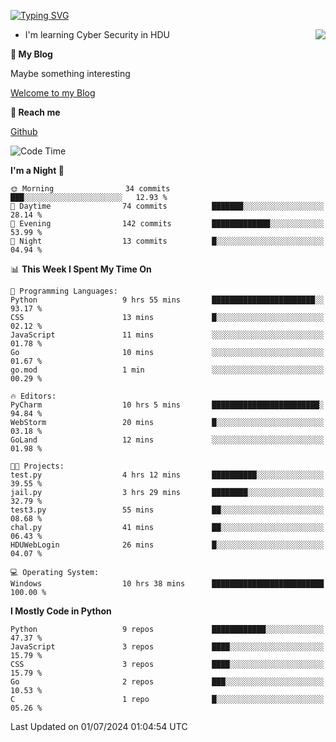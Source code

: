 [![Typing SVG](https://readme-typing-svg.herokuapp.com?font=Fira+Code&pause=1000&random=false&width=450&height=60&lines=Hello+%F0%9F%91%8B%F0%9F%8F%BB;I'm+JBNRZ)](https://git.io/typing-svg)

<a href="#">
  <img align="right" src="https://github-readme-stats.vercel.app/api?username=JBNRZ&show_icons=true&bg_color=15,f2f7fd,E0EAFC" />
</a>

- I'm learning Cyber Security in HDU

 **🌱 My Blog**

Maybe something interesting

[Welcome to my Blog](https://jbnrz.com.cn/)

 **💬 Reach me** 

[Github](https://github.com/JBNRZ)


<!--START_SECTION:waka-->
![Code Time](http://img.shields.io/badge/Code%20Time-566%20hrs%2039%20mins-blue)

**I'm a Night 🦉** 

```text
🌞 Morning                34 commits          ███░░░░░░░░░░░░░░░░░░░░░░   12.93 % 
🌆 Daytime                74 commits          ███████░░░░░░░░░░░░░░░░░░   28.14 % 
🌃 Evening                142 commits         █████████████░░░░░░░░░░░░   53.99 % 
🌙 Night                  13 commits          █░░░░░░░░░░░░░░░░░░░░░░░░   04.94 % 
```


📊 **This Week I Spent My Time On** 

```text
💬 Programming Languages: 
Python                   9 hrs 55 mins       ███████████████████████░░   93.17 % 
CSS                      13 mins             █░░░░░░░░░░░░░░░░░░░░░░░░   02.12 % 
JavaScript               11 mins             ░░░░░░░░░░░░░░░░░░░░░░░░░   01.78 % 
Go                       10 mins             ░░░░░░░░░░░░░░░░░░░░░░░░░   01.67 % 
go.mod                   1 min               ░░░░░░░░░░░░░░░░░░░░░░░░░   00.29 % 

🔥 Editors: 
PyCharm                  10 hrs 5 mins       ████████████████████████░   94.84 % 
WebStorm                 20 mins             █░░░░░░░░░░░░░░░░░░░░░░░░   03.18 % 
GoLand                   12 mins             ░░░░░░░░░░░░░░░░░░░░░░░░░   01.98 % 

🐱‍💻 Projects: 
test.py                  4 hrs 12 mins       ██████████░░░░░░░░░░░░░░░   39.55 % 
jail.py                  3 hrs 29 mins       ████████░░░░░░░░░░░░░░░░░   32.79 % 
test3.py                 55 mins             ██░░░░░░░░░░░░░░░░░░░░░░░   08.68 % 
chal.py                  41 mins             ██░░░░░░░░░░░░░░░░░░░░░░░   06.43 % 
HDUWebLogin              26 mins             █░░░░░░░░░░░░░░░░░░░░░░░░   04.07 % 

💻 Operating System: 
Windows                  10 hrs 38 mins      █████████████████████████   100.00 % 
```

**I Mostly Code in Python** 

```text
Python                   9 repos             ████████████░░░░░░░░░░░░░   47.37 % 
JavaScript               3 repos             ████░░░░░░░░░░░░░░░░░░░░░   15.79 % 
CSS                      3 repos             ████░░░░░░░░░░░░░░░░░░░░░   15.79 % 
Go                       2 repos             ███░░░░░░░░░░░░░░░░░░░░░░   10.53 % 
C                        1 repo              █░░░░░░░░░░░░░░░░░░░░░░░░   05.26 % 
```




 Last Updated on 01/07/2024 01:04:54 UTC
<!--END_SECTION:waka-->
